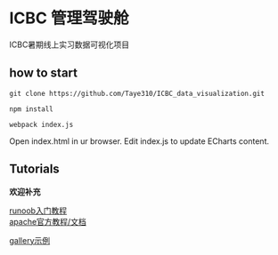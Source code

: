 # ICBC 管理驾驶舱

ICBC暑期线上实习数据可视化项目

## how to start

```git clone https://github.com/Taye310/ICBC_data_visualization.git```

```npm install```

```webpack index.js```

Open index.html in ur browser. Edit index.js to update ECharts content.

## Tutorials

**欢迎补充**

[runoob入门教程](https://www.runoob.com/echarts/echarts-tutorial.html)  
[apache官方教程/文档](https://echarts.apache.org/zh/tutorial.html#5%20%E5%88%86%E9%92%9F%E4%B8%8A%E6%89%8B%20ECharts)

[gallery示例](https://gallery.echartsjs.com/explore.html#sort=rank~timeframe=all~author=all)